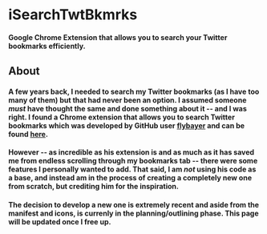 # iSearchTwtBkmrks
#### Google Chrome Extension that allows you to search your Twitter bookmarks efficiently.

## About
#### A few years back, I needed to search my Twitter bookmarks (as I have too many of them) but that had never been an option. I assumed someone <i>must</i> have thought the same and done something about it -- and I was right. I found a Chrome extension that allows you to search Twitter bookmarks which was developed by GitHub user <a href="https://github.com/flybayer/"> flybayer</a> and can be found <a href="https://github.com/flybayer/twitter-bookmarks-search">here</a>.
#### However -- as incredible as his extension is and as much as it has saved me from endless scrolling through my bookmarks tab -- there were some features I personally wanted to add. That said, I am <i>not</i> using his code as a base, and instead am in the process of creating a completely new one from scratch, but crediting him for the inspiration. 

#### The decision to develop a new one is extremely recent and aside from the manifest and icons, is currenly in the planning/outlining phase. This page will be updated once I free up. 
